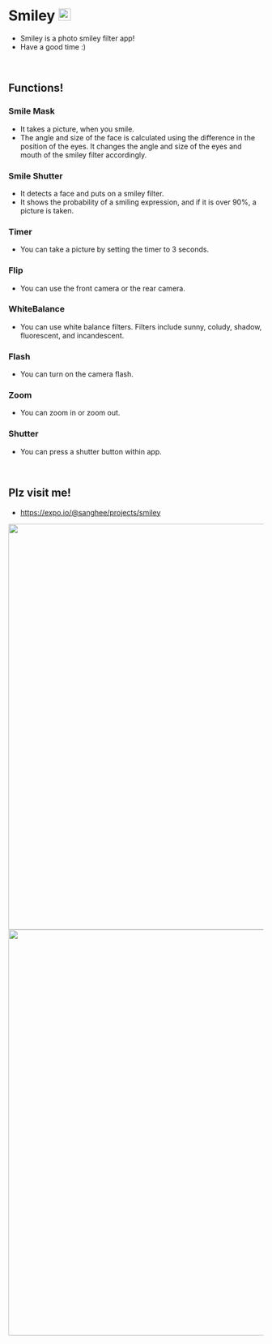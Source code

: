 # Smiley <img src="https://user-images.githubusercontent.com/61302874/118362824-40cc0380-b5cc-11eb-96ea-d3e76f9eb34b.png" width="24">

- Smiley is a photo smiley filter app!
- Have a good time :)

<br/>

## Functions!

### Smile Mask

- It takes a picture, when you smile.
- The angle and size of the face is calculated using the difference in the position of the eyes. It changes the angle and size of the eyes and mouth of the smiley filter accordingly.

### Smile Shutter

- It detects a face and puts on a smiley filter.
- It shows the probability of a smiling expression, and if it is over 90%, a picture is taken.

### Timer

- You can take a picture by setting the timer to 3 seconds.

### Flip

- You can use the front camera or the rear camera.

### WhiteBalance

- You can use white balance filters. Filters include sunny, coludy, shadow, fluorescent, and incandescent.

### Flash

- You can turn on the camera flash.

### Zoom

- You can zoom in or zoom out.

### Shutter

- You can press a shutter button within app.

<br/>

## Plz visit me!

- https://expo.io/@sanghee/projects/smiley

<img src="https://user-images.githubusercontent.com/61302874/118369597-eab48b80-b5de-11eb-8456-57c88a766a8f.png" width="800" />

<img src="https://user-images.githubusercontent.com/61302874/118370092-0e78d100-b5e1-11eb-877c-91a4a5bc4dfa.png" width="800"/>

